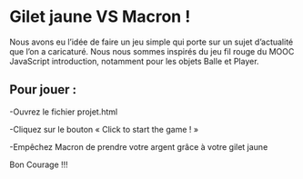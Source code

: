 <h1>Gilet jaune VS Macron !</h1>

Nous avons eu l’idée de faire un jeu simple qui porte sur un sujet d’actualité que l’on a caricaturé.
Nous nous sommes inspirés  du jeu fil rouge du MOOC JavaScript introduction, notamment pour les objets Balle et Player.

<h2>Pour jouer :</h2>

-Ouvrez le fichier projet.html 

-Cliquez sur le bouton « Click to start the game ! »

-Empêchez Macron de prendre votre argent grâce à votre gilet jaune

Bon Courage !!!

